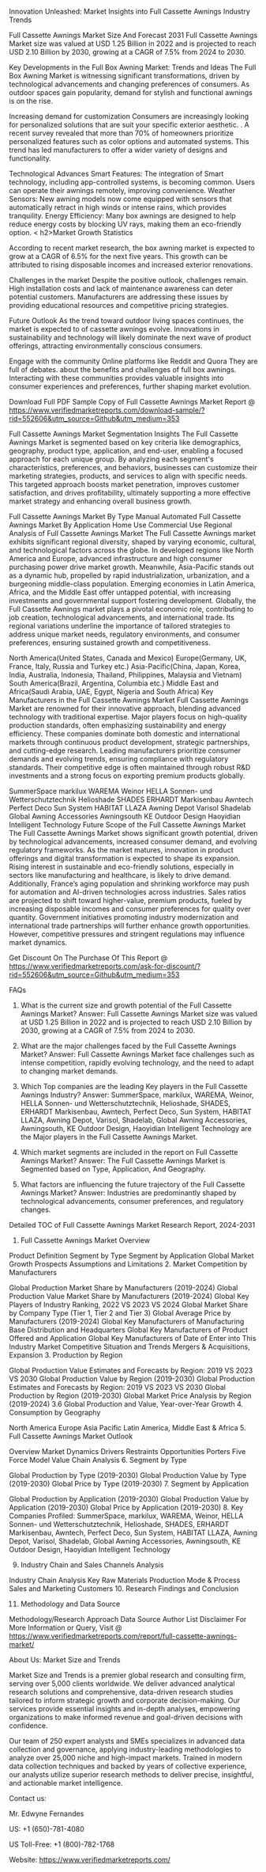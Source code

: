 Innovation Unleashed: Market Insights into Full Cassette Awnings Industry Trends


Full Cassette Awnings Market Size And Forecast 2031
Full Cassette Awnings Market size was valued at USD 1.25 Billion in 2022 and is projected to reach USD 2.10 Billion by 2030, growing at a CAGR of 7.5% from 2024 to 2030.

Key Developments in the Full Box Awning Market: Trends and Ideas
The Full Box Awning Market is witnessing significant transformations, driven by technological advancements and changing preferences of consumers. As outdoor spaces gain popularity, demand for stylish and functional awnings is on the rise.

Increasing demand for customization
Consumers are increasingly looking for personalized solutions that are suit your specific exterior aesthetic. . A recent survey revealed that more than 70% of homeowners prioritize personalized features such as color options and automated systems. This trend has led manufacturers to offer a wider variety of designs and functionality.

Technological Advances
Smart Features: The integration of Smart technology, including app-controlled systems, is becoming common. Users can operate their awnings remotely, improving convenience.
Weather Sensors: New awning models now come equipped with sensors that automatically retract in high winds or intense rains, which provides tranquility.
Energy Efficiency: Many box awnings are designed to help reduce energy costs by blocking UV rays, making them an eco-friendly option.
< h2>Market Growth Statistics

According to recent market research, the box awning market is expected to grow at a CAGR of 6.5% for the next five years. This growth can be attributed to rising disposable incomes and increased exterior renovations.

Challenges in the market
Despite the positive outlook, challenges remain. High installation costs and lack of maintenance awareness can deter potential customers. Manufacturers are addressing these issues by providing educational resources and competitive pricing strategies.

Future Outlook
As the trend toward outdoor living spaces continues, the market is expected to of cassette awnings evolve. Innovations in sustainability and technology will likely dominate the next wave of product offerings, attracting environmentally conscious consumers.

Engage with the community
Online platforms like Reddit and Quora They are full of debates. about the benefits and challenges of full box awnings. Interacting with these communities provides valuable insights into consumer experiences and preferences, further shaping market evolution.

Download Full PDF Sample Copy of Full Cassette Awnings Market Report @ https://www.verifiedmarketreports.com/download-sample/?rid=552606&utm_source=Github&utm_medium=353

Full Cassette Awnings Market Segmentation Insights
The Full Cassette Awnings Market is segmented based on key criteria like demographics, geography, product type, application, and end-user, enabling a focused approach for each unique group. By analyzing each segment's characteristics, preferences, and behaviors, businesses can customize their marketing strategies, products, and services to align with specific needs. This targeted approach boosts market penetration, improves customer satisfaction, and drives profitability, ultimately supporting a more effective market strategy and enhancing overall business growth.

Full Cassette Awnings Market By Type
Manual
Automated
Full Cassette Awnings Market By Application
Home Use
Commercial Use
Regional Analysis of Full Cassette Awnings Market
The Full Cassette Awnings market exhibits significant regional diversity, shaped by varying economic, cultural, and technological factors across the globe. In developed regions like North America and Europe, advanced infrastructure and high consumer purchasing power drive market growth. Meanwhile, Asia-Pacific stands out as a dynamic hub, propelled by rapid industrialization, urbanization, and a burgeoning middle-class population. Emerging economies in Latin America, Africa, and the Middle East offer untapped potential, with increasing investments and governmental support fostering development. Globally, the Full Cassette Awnings market plays a pivotal economic role, contributing to job creation, technological advancements, and international trade. Its regional variations underline the importance of tailored strategies to address unique market needs, regulatory environments, and consumer preferences, ensuring sustained growth and competitiveness.

North America(United States, Canada and Mexico)
Europe(Germany, UK, France, Italy, Russia and Turkey etc.)
Asia-Pacific(China, Japan, Korea, India, Australia, Indonesia, Thailand, Philippines, Malaysia and Vietnam)
South America(Brazil, Argentina, Columbia etc.)
Middle East and Africa(Saudi Arabia, UAE, Egypt, Nigeria and South Africa)
Key Manufacturers in the Full Cassette Awnings Market
Full Cassette Awnings Market are renowned for their innovative approach, blending advanced technology with traditional expertise. Major players focus on high-quality production standards, often emphasizing sustainability and energy efficiency. These companies dominate both domestic and international markets through continuous product development, strategic partnerships, and cutting-edge research. Leading manufacturers prioritize consumer demands and evolving trends, ensuring compliance with regulatory standards. Their competitive edge is often maintained through robust R&D investments and a strong focus on exporting premium products globally.

SummerSpace
markilux
WAREMA
Weinor
HELLA Sonnen- und Wetterschutztechnik
Helioshade
SHADES
ERHARDT Markisenbau
Awntech
Perfect Deco
Sun System
HABITAT LLAZA
Awning Depot
Varisol
Shadelab
Global Awning Accessories
Awningsouth
KE Outdoor Design
Haoyidian Intelligent Technology
Future Scope of the Full Cassette Awnings Market
The Full Cassette Awnings Market shows significant growth potential, driven by technological advancements, increased consumer demand, and evolving regulatory frameworks. As the market matures, innovation in product offerings and digital transformation is expected to shape its expansion. Rising interest in sustainable and eco-friendly solutions, especially in sectors like manufacturing and healthcare, is likely to drive demand. Additionally, France’s aging population and shrinking workforce may push for automation and AI-driven technologies across industries. Sales ratios are projected to shift toward higher-value, premium products, fueled by increasing disposable incomes and consumer preferences for quality over quantity. Government initiatives promoting industry modernization and international trade partnerships will further enhance growth opportunities. However, competitive pressures and stringent regulations may influence market dynamics.

Get Discount On The Purchase Of This Report @ https://www.verifiedmarketreports.com/ask-for-discount/?rid=552606&utm_source=Github&utm_medium=353

FAQs
1. What is the current size and growth potential of the Full Cassette Awnings Market?
Answer: Full Cassette Awnings Market size was valued at USD 1.25 Billion in 2022 and is projected to reach USD 2.10 Billion by 2030, growing at a CAGR of 7.5% from 2024 to 2030.

2. What are the major challenges faced by the Full Cassette Awnings Market?
Answer: Full Cassette Awnings Market face challenges such as intense competition, rapidly evolving technology, and the need to adapt to changing market demands.

3. Which Top companies are the leading Key players in the Full Cassette Awnings Industry?
Answer: SummerSpace, markilux, WAREMA, Weinor, HELLA Sonnen- und Wetterschutztechnik, Helioshade, SHADES, ERHARDT Markisenbau, Awntech, Perfect Deco, Sun System, HABITAT LLAZA, Awning Depot, Varisol, Shadelab, Global Awning Accessories, Awningsouth, KE Outdoor Design, Haoyidian Intelligent Technology are the Major players in the Full Cassette Awnings Market.

4. Which market segments are included in the report on Full Cassette Awnings Market?
Answer: The Full Cassette Awnings Market is Segmented based on Type, Application, And Geography.

5. What factors are influencing the future trajectory of the Full Cassette Awnings Market?
Answer: Industries are predominantly shaped by technological advancements, consumer preferences, and regulatory changes.

Detailed TOC of Full Cassette Awnings Market Research Report, 2024-2031
1. Full Cassette Awnings Market Overview

Product Definition
Segment by Type
Segment by Application
Global Market Growth Prospects
Assumptions and Limitations
2. Market Competition by Manufacturers

Global Production Market Share by Manufacturers (2019-2024)
Global Production Value Market Share by Manufacturers (2019-2024)
Global Key Players of Industry Ranking, 2022 VS 2023 VS 2024
Global Market Share by Company Type (Tier 1, Tier 2 and Tier 3)
Global Average Price by Manufacturers (2019-2024)
Global Key Manufacturers of Manufacturing Base Distribution and Headquarters
Global Key Manufacturers of Product Offered and Application
Global Key Manufacturers of Date of Enter into This Industry
Market Competitive Situation and Trends
Mergers & Acquisitions, Expansion
3. Production by Region

Global Production Value Estimates and Forecasts by Region: 2019 VS 2023 VS 2030
Global Production Value by Region (2019-2030)
Global Production Estimates and Forecasts by Region: 2019 VS 2023 VS 2030
Global Production by Region (2019-2030)
Global Market Price Analysis by Region (2019-2024) 3.6 Global Production and Value, Year-over-Year Growth
4. Consumption by Geography

North America
Europe
Asia Pacific
Latin America, Middle East & Africa
5. Full Cassette Awnings Market Outlook

Overview
Market Dynamics
Drivers
Restraints
Opportunities
Porters Five Force Model
Value Chain Analysis 
6. Segment by Type

Global Production by Type (2019-2030)
Global Production Value by Type (2019-2030)
Global Price by Type (2019-2030)
7. Segment by Application

Global Production by Application (2019-2030)
Global Production Value by Application (2019-2030)
Global Price by Application (2019-2030)
8. Key Companies Profiled: SummerSpace, markilux, WAREMA, Weinor, HELLA Sonnen- und Wetterschutztechnik, Helioshade, SHADES, ERHARDT Markisenbau, Awntech, Perfect Deco, Sun System, HABITAT LLAZA, Awning Depot, Varisol, Shadelab, Global Awning Accessories, Awningsouth, KE Outdoor Design, Haoyidian Intelligent Technology

9. Industry Chain and Sales Channels Analysis

Industry Chain Analysis
Key Raw Materials
Production Mode & Process
Sales and Marketing
Customers
10. Research Findings and Conclusion

11. Methodology and Data Source

Methodology/Research Approach
Data Source
Author List
Disclaimer
For More Information or Query, Visit @ https://www.verifiedmarketreports.com/report/full-cassette-awnings-market/

About Us: Market Size and Trends

Market Size and Trends is a premier global research and consulting firm, serving over 5,000 clients worldwide. We deliver advanced analytical research solutions and comprehensive, data-driven research studies tailored to inform strategic growth and corporate decision-making. Our services provide essential insights and in-depth analyses, empowering organizations to make informed revenue and goal-driven decisions with confidence.

Our team of 250 expert analysts and SMEs specializes in advanced data collection and governance, applying industry-leading methodologies to analyze over 25,000 niche and high-impact markets. Trained in modern data collection techniques and backed by years of collective experience, our analysts utilize superior research methods to deliver precise, insightful, and actionable market intelligence.

Contact us:

Mr. Edwyne Fernandes

US: +1 (650)-781-4080

US Toll-Free: +1 (800)-782-1768

Website: https://www.verifiedmarketreports.com/
